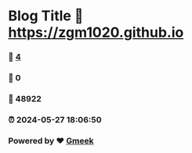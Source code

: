 # Blog Title :link: https://zgm1020.github.io 
### :page_facing_up: [4](https://zgm1020.github.io/tag.html) 
### :speech_balloon: 0 
### :hibiscus: 48922 
### :alarm_clock: 2024-05-27 18:06:50 
### Powered by :heart: [Gmeek](https://github.com/Meekdai/Gmeek)
